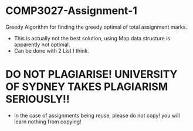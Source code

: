 # COMP3027-Assignment-1
Greedy Algorithm for finding the greedy optimal of total assignment marks. 
* This is actually not the best solution, using Map data structure is apparently not optimal.
* Can be done with 2 List I think.

# DO NOT PLAGIARISE! UNIVERSITY OF SYDNEY TAKES PLAGIARISM SERIOUSLY!!
* In the case of assignments being reuse, please do not copy! you will learn nothing from copying!
